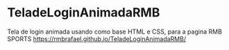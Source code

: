 # TeladeLoginAnimadaRMB
Tela de login animada usando como base HTML e CSS, para a pagina RMB SPORTS
 https://rmbrafael.github.io/TeladeLoginAnimadaRMB/
